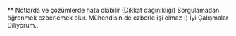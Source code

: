 ** Notlarda ve çözümlerde hata olabilir (Dikkat dağınıklığı) Sorgulamadan öğrenmek ezberlemek olur. Mühendisin de ezberle işi olmaz :)  İyi Çalışmalar Diliyorum..
